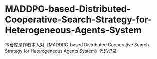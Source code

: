 # MADDPG-based-Distributed-Cooperative-Search-Strategy-for-Heterogeneous-Agents-System
本仓库是作者本人对《MADDPG-based Distributed Cooperative Search Strategy for Heterogeneous Agents System》代码记录

